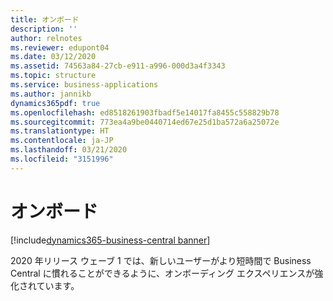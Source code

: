 ```yaml
---
title: オンボード
description: ''
author: relnotes
ms.reviewer: edupont04
ms.date: 03/12/2020
ms.assetid: 74563a84-27cb-e911-a996-000d3a4f3343
ms.topic: structure
ms.service: business-applications
ms.author: jannikb
dynamics365pdf: true
ms.openlocfilehash: ed8518261903fbadf5e14017fa8455c558829b78
ms.sourcegitcommit: 773ea4a9be0440714ed67e25d1ba572a6a25072e
ms.translationtype: HT
ms.contentlocale: ja-JP
ms.lasthandoff: 03/21/2020
ms.locfileid: "3151996"
---
```

# <a name="onboarding"></a>オンボード

[!include[dynamics365-business-central banner](../includes/dynamics365-business-central.md)]

<!--structure start-->
2020 年リリース ウェーブ 1 では、新しいユーザーがより短時間で Business Central に慣れることができるように、オンボーディング エクスペリエンスが強化されています。
<!--structure end-->



